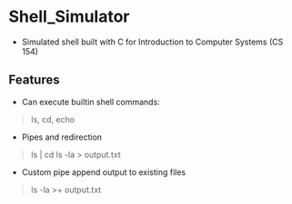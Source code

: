 # Shell_Simulator
- Simulated shell built with C for Introduction to Computer Systems (CS 154)

## Features
- Can execute builtin shell commands: 
> ls, cd, echo

- Pipes and redirection
> ls | cd
> ls -la > output.txt

- Custom pipe append output to existing files
> ls -la >+ output.txt
